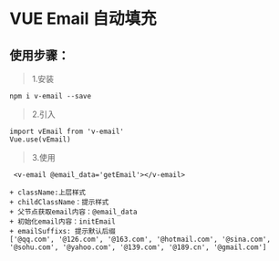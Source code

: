 # VUE Email 自动填充

## 使用步骤：
>1.安装
```
npm i v-email --save
```
>2.引入
```
import vEmail from 'v-email'
Vue.use(vEmail)
```
>3.使用
```
 <v-email @email_data='getEmail'></v-email>

+ className:上层样式
+ childClassName：提示样式
+ 父节点获取email内容：@email_data
+ 初始化email内容：initEmail
+ emailSuffixs: 提示默认后缀
['@qq.com', '@126.com', '@163.com', '@hotmail.com', '@sina.com', '@sohu.com', '@yahoo.com', '@139.com', '@189.cn', '@gmail.com']
```